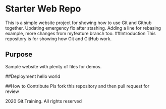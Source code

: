 # Starter Web Repo
This is a simple website project for showing how to use Git and Github together.
Updating emergency fix after stashing.
Adding a line for rebasing example,
more changes from myfeature branch too.
##Introduction 
This repository is for showing how Git and GitHub work.

## Purpose

Sample website with plenty of files for demos.

##Deployment 
hello world

##How to Contribute
Pls fork this repository and then pull request for review

2020 Git.Training. All rights reserved